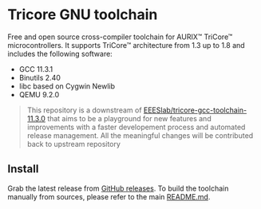 # Tricore GNU toolchain

Free and open source cross-compiler toolchain for AURIX™ TriCore™
microcontrollers. It supports TriCore™ architecture from 1.3 up to 1.8 and
includes the following software:

- GCC 11.3.1
- Binutils 2.40
- libc based on Cygwin Newlib
- QEMU 9.2.0

> This repository is a downstream of
> [EEESlab/tricore-gcc-toolchain-11.3.0](https://github.com/EEESlab/tricore-gcc-toolchain-11.3.0)
> that aims to be a playground for new features and improvements with a faster
> developement process and automated release management. All the meaningful
> changes will be contributed back to upstream repository

## Install

Grab the latest release from
[GitHub releases](https://github.com/NoMore201/tricore-gcc-toolchain/releases).
To build the toolchain manually from sources, please refer to the main
[README.md](https://github.com/NoMore201/tricore-gcc-toolchain/blob/main/README.md).


